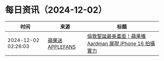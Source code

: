 ﻿# 每日资讯（2024-12-02）

|时间|来源|标题|
|---|---|---|
|2024-12-02 02:26:03|[蘋果迷 APPLEFANS](https://applefans.today/feed/)|[倫敦聖誕最美畫面！蘋果攜 Aardman 展現 iPhone 16 拍攝實力](https://applefans.today/2024-12-wallace-and-gromit-shot-on-iphone/)|
